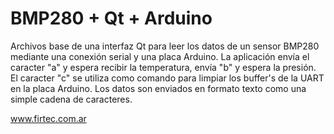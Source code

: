 # BMP280 + Qt + Arduino
Archivos base de una interfaz Qt para leer los datos de un sensor BMP280 mediante una conexión serial y una placa Arduino.
La aplicación envía el caracter "a" y espera recibir la temperatura, envía "b" y espera la presión.
El caracter "c" se utiliza como comando para limpiar los buffer's de la UART en la placa Arduino.
Los datos son enviados en formato texto como una simple cadena de caracteres.

www.firtec.com.ar
